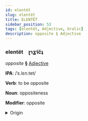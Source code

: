 ```yaml
---
id: elentët
slug: elentët
title: ELENTËT
sidebar_position: 53
tags: [elentët, Adjective, Uralic]
description: opposite § Adjective
---
```


### elentët&emsp;<span kind="abugida">ɽɿʓ̃ɿc̆ʇ</span>

*opposite* **§** [Adjective](../../tags/Adjective)

**IPA**: /ˈɛ.lɛn.tet/

**Verb**: to be opposite

**Noun**: oppositeness

**Modifier**: opposite

<details>
    <summary>Origin</summary>
    Hungarian ellentét [ˈɛlːɛnteːt]<br/>
    <em>Uralic Language Family</em>
</details>